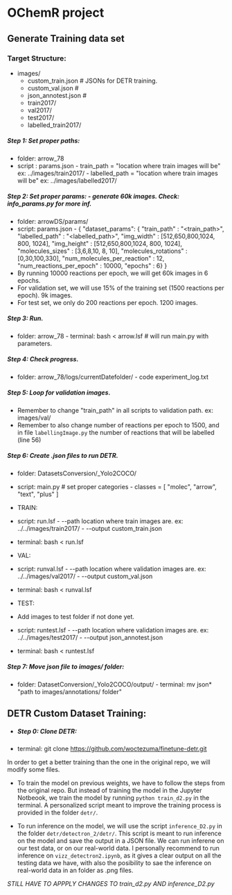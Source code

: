 # OChemR project

## Generate Training data set
### Target Structure:
- images/
    - custom_train.json     # JSONs for DETR training.
    - custom_val.json       #
    - json_annotest.json    #
    - train2017/
    - val2017/
    - test2017/
    - labelled_train2017/
    
##### Step 1: Set proper paths:
 - folder: arrow_78
 - script : params.json
        - train_path = "location where train images will be" ex: ../images/train2017/
        - labelled_path = "location where train images will be" ex: ../images/labelled2017/



##### Step 2: Set proper params: - generate 60k images. Check: info_params.py for more inf.
 - folder: arrowDS/params/
 - script: params.json
        -   {
            "dataset_params": { 
                "train_path" : "<train_path>",
                    "labelled_path" : "<labelled_path>",
                    "img_width" : [512,650,800,1024, 800, 1024],
                "img_height" : [512,650,800,1024, 800, 1024],
                "molecules_sizes" : [3,6,8,10, 8, 10],
                "molecules_rotations" : [0,30,100,330],
                "num_molecules_per_reaction" : 12,
                "num_reactions_per_epoch" : 10000,
                "epochs" : 6}
            }
 - By running 10000 reactions per epoch, we will get 60k images in 6 epochs.
 - For validation set, we will use 15% of the training set (1500 reactions per epoch). 9k images.
 - For test set, we only do 200 reactions per epoch. 1200 images.

##### Step 3: Run.
 - folder: arrow_78
        - terminal: bash < arrow.lsf # will run main.py with parameters.

##### Step 4: Check progress.
 - folder: arrow_78/logs/currentDatefolder/
        - code experiment_log.txt

##### Step 5: Loop for validation images.
 - Remember to change "train_path" in all scripts to validation path. ex: images/val/
 - Remember to also change number of reactions per epoch to 1500, and in file `labellingImage.py` the number of reactions that will be labelled (line 56)

##### Step 6: Create .json files to run DETR.
 - folder: DatasetsConversion/_Yolo2COCO/
 - script: main.py  # set proper categories
        - classes = [
                "molec",
                "arrow",
                "text",
                "plus"
            ]

 - TRAIN:
 - script: run.lsf
        - --path location where train images are. ex: ../../images/train2017/
        - --output custom_train.json
 - terminal: bash < run.lsf

 - VAL:
 - script: runval.lsf
        - --path location where validation images are. ex: ../../images/val2017/
        - --output custom_val.json
 - terminal: bash < runval.lsf

 - TEST:
 - Add images to test folder if not done yet.
 - script: runtest.lsf
        - --path location where validation images are. ex: ../../images/test2017/
        - --output json_annotest.json
 - terminal: bash < runtest.lsf


##### Step 7: Move json file to images/ folder:
 - folder: DatasetConversion/_Yolo2COCO/output/
        - terminal: mv json* "path to images/annotations/ folder"

## DETR Custom Dataset Training:
 - ##### Step 0: Clone DETR: 
 - terminal: git clone https://github.com/woctezuma/finetune-detr.git

 In order to get a better training than the one in the original repo, we will modify some files.

 - To train the model on previous weights, we have to follow the steps from the original repo. But instead of training the model in the Jupyter Notbeook, we train the model by running  `python train_d2.py` in the terminal. A personalized script meant to improve the training process is provided in the folder `detr/`.

 - To run inference on the model, we will use the script `inference_D2.py` in the folder `detr/detectron_2/detr/`. This script is meant to run inference on the model and save the output in a JSON file. We can run inferene on our test data, or on our real-world data. I personally recommend to run inference on `vizz_detectron2.ipynb`, as it gives a clear output on all the testing data we have, with also the posibility to sae the inference on real-world data in an folder as .png files.


 *STILL HAVE TO APPPLY CHANGES TO train_d2.py AND inference_D2.py*

 